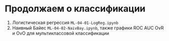 # Продолжаем о классификации

1. Логистическая регрессия `ML-04-01-LogReg.ipynb`
2. Наивный Байес `ML-04-02-NaivBay.ipynb`, также графики ROC AUC OvR и OvO для мультиклассовой классификации
